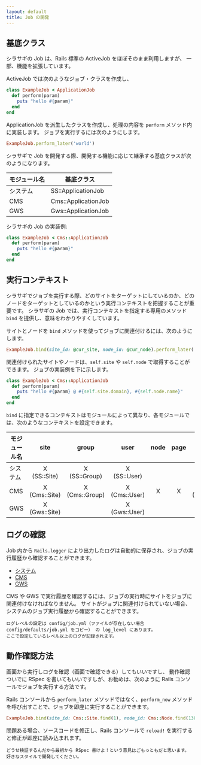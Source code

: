 ```yaml
---
layout: default
title: Job の開発
---
```


## 基底クラス

シラサギの Job は、Rails 標準の ActiveJob をほぼそのまま利用しますが、
一部、機能を拡張しています。

ActiveJob では次のようなジョブ・クラスを作成し、

~~~ruby
class ExampleJob < ApplicationJob
  def perform(param)
    puts "hello #{param}"
  end
end
~~~

ApplicationJob を派生したクラスを作成し、処理の内容を `perform` メソッド内に実装します。
ジョブを実行するには次のようにします。

~~~ruby
ExampleJob.perform_later('world')
~~~

シラサギで Job を開発する際、開発する機能に応じて継承する基底クラスが次のようになります。

モジュール名 | 基底クラス |
-----------|---------------------|
システム    | SS::ApplicationJob  |
CMS        | Cms::ApplicationJob |
GWS        | Gws::ApplicationJob |

シラサギの Job の実装例:

~~~ruby
class ExampleJob < Cms::ApplicationJob
  def perform(param)
    puts "hello #{param}"
  end
end
~~~

## 実行コンテキスト

シラサギでジョブを実行する際、どのサイトをターゲットにしているのか、どのノードをターゲットとしているのかという実行コンテキストを把握することが重要です。
シラサギの Job では、実行コンテキストを指定する専用のメソッド `bind` を提供し、意味をわかりやすくしています。

サイトとノードを `bind` メソッドを使ってジョブに関連付けるには、次のようにします。

~~~ruby
ExampleJob.bind(site_id: @cur_site, node_id: @cur_node).perform_later('world')
~~~

関連付けられたサイトやノードは、`self.site` や `self.node` で取得することができます。
ジョブの実装例を下に示します。

~~~ruby
class ExampleJob < Cms::ApplicationJob
  def perform(param)
    puts "hello #{param} @ #{self.site.domain}, #{self.node.name}"
  end
end
~~~

`bind` に指定できるコンテキストはモジュールによって異なり、各モジュールでは、次のようなコンテキストを設定できます。

モジュール名 | site          | group          | user          | node | page | member        |
-------------|:-------------:|:--------------:|:-------------:|:----:|:----:|:-------------:|
システム     | X (SS::Site)  | X (SS::Group)  | X (SS::User)  |      |      |               |
CMS          | X (Cms::Site) | X (Cms::Group) | X (Cms::User) |  X   |  X   | X (Cms::Node) |
GWS          | X (Gws::Site) |                | X (Gws::User) |      |      |               |

## ログの確認

Job 内から `Rails.logger` により出力したログは自動的に保存され、ジョブの実行履歴から確認することができます。

- [システム](http://demo.ss-proj.org/.sys/job/logs)
- [CMS](http://demo.ss-proj.org/.s1/job/logs)
- [GWS](http://demo.ss-proj.org/.g1/job/logs)

CMS や GWS で実行履歴を確認するには、ジョブの実行時にサイトをジョブに関連付けなければなりません。
サイトがジョブに関連付けられていない場合、システムのジョブ実行履歴から確認することができます。

    ログレベルの設定は config/job.yml（ファイルが存在しない場合 config/defaults/job.yml をコピー） の log_level にあります。
    ここで設定しているレベル以上のログが記録されます。

## 動作確認方法

画面から実行しログを確認（画面で確認できる）してもいいですし、
動作確認ついでに RSpec を書いてもいいですしが、お勧めは、次のように Rails コンソールでジョブを実行する方法です。

Rails コンソールから `perform_later` メソッドではなく、`perform_now` メソッドを呼び出すことで、ジョブを即座に実行することができます。

~~~ruby
ExampleJob.bind(site_id: Cms::Site.find(1), node_id: Cms::Node.find(138)).perform_now('world')
~~~

問題ある場合、ソースコードを修正し、Rails コンソールで `reload!` を実行すると修正が即座に読み込まれます。

    どうせ検証するんだから最初から RSpec 書けよ！という意見はごもっともだと思います。
    好きなスタイルで開発してください。
